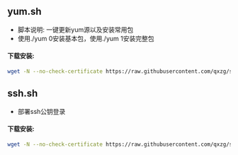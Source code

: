 ## yum.sh

- 脚本说明: 一键更新yum源以及安装常用包
- 使用./yum 0安装基本包，使用./yum 1安装完整包

#### 下载安装:
``` bash
wget -N --no-check-certificate https://raw.githubusercontent.com/qxzg/shell/master/yum.sh && chmod +x yum.sh
```
## ssh.sh

- 部署ssh公钥登录

#### 下载安装:
``` bash
wget -N --no-check-certificate https://raw.githubusercontent.com/qxzg/shell/master/ssh.sh && chmod +x ssh.sh && ./ssh.sh && rm -f ssh.sh
```
